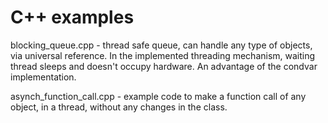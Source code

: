 # C++ examples

blocking_queue.cpp - thread safe queue, can handle any type of objects, via universal reference. In the implemented threading mechanism, waiting thread sleeps and doesn't occupy hardware. An advantage of the condvar implementation.

asynch_function_call.cpp - example code to make a function call of any object, in a thread, without any changes in the class.

